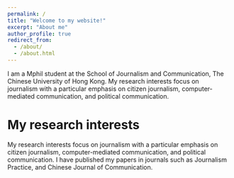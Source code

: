 ```yaml
---
permalink: /
title: "Welcome to my website!"
excerpt: "About me"
author_profile: true
redirect_from: 
  - /about/
  - /about.html
---
```


I am a Mphil student at the School of Journalism and Communication, The Chinese University of Hong Kong. My research interests focus on journalism with a particular emphasis on citizen journalism, computer-mediated communication, and political communication.

My research interests
======
My research interests focus on journalism with a particular emphasis on citizen journalism, computer-mediated communication, and political communication. I have published my papers in journals such as Journalism Practice, and Chinese Journal of Communication.


